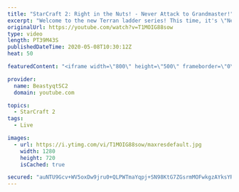 ```yaml
---
title: "StarCraft 2: Right in the Nuts! - Never Attack to Grandmaster!"
excerpt: "Welcome to the new Terran ladder series! This time, it's \"Never Attack to Grandmaster!\" In this challenge, I play as Terran on the EU ladder, and in every game I'm not allowed to attack with any units except for using Ghosts. I'm allowed to make any army units for defending, as long as I don't attack"
originalUrl: https://youtube.com/watch?v=T1MOIG88sow
type: video
length: PT39M43S
publishedDateTime: 2020-05-08T10:30:12Z
heat: 50

featuredContent: "<iframe width=\"800\" height=\"500\" frameborder=\"0\" src=\"https://www.youtube.com/embed/T1MOIG88sow\" allow=\"accelerometer; autoplay; encrypted-media; gyroscope; picture-in-picture\" allowfullscreen></iframe>"

provider:
  name: BeastyqtSC2
  domain: youtube.com

topics:
  - StarCraft 2
tags:
  - Live

images:
  - url: https://i.ytimg.com/vi/T1MOIG88sow/maxresdefault.jpg
    width: 1280
    height: 720
    isCached: true

secured: "auNTU9Gcv+WV5oxDw9jru0+QLPWTmaYqpj+SN98KtG7ZGsrmMOFwkgzAYksYRqMh/QQB2f+hrUeB5aUg1gnvTBBhcQzprvRPPuaPGnk+Rp6mOaVu/QEfQyWa5bWIRIiAYThfKGuQWThEZ96OEHsMqqOTqbk2fI3u/8g/eRzUjiCLTjCs1qCW1m+ULyCUFyLNA9O+Mef6naQyJosy+KsbnKQIGhzcE3coMiKsnZ/8T8juwTFdAazQ1YjSRtI1ptvfcOTJ/L+KNHRKoseUoXYB2J6/W/RtiiHkCs9hFt5Fbx8zl282xnAIcse/okaG3uS5UtS0jVcNNNBAkBaSc7M/o7aZQEu9tREoA16FgwDxryLtYmLRAZyg73+zhlkI5rR2H0+BGMkqQkf2ZfjaV5oR+5mYBSzQvJ61ga0YIZ8R9a4=;AzJ/Qu+IXwRb6uWAFkA9Dg=="
---
```


